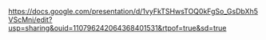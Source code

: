 https://docs.google.com/presentation/d/1vyFkTSHwsTOQ0kFgSo_GsDbXh5VScMni/edit?usp=sharing&ouid=110796242064368401531&rtpof=true&sd=true

